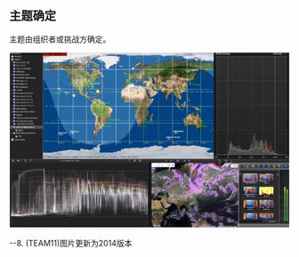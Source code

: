 ## 主题确定

主题由组织者或挑战方确定。


![0](../assets/challenger_preparation/choice_a_theme/00.jpg)

--8. (TEAM11)图片更新为2014版本

